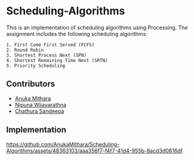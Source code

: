 # Scheduling-Algorithms

This is an implementation of scheduling algorithms using Processing. The assignment includes the following scheduling algorithms:

    1. First Come First Served (FCFS)
    2. Round Robin
    3. Shortest Process Next (SPN)
    4. Shortest Remaining Time Next (SRTN)
    5. Priority Scheduling

## Contributors

- [Anuka Mithara](https://github.com/AnukaMithara)
- [Nipuna Wijayarathna](https://github.com/NipunHWE98)
- [Chathura Sandeepa](https://github.com/Bandaranayake97)

## Implementation



https://github.com/AnukaMithara/Scheduling-Algorithms/assets/48363103/aaa356f7-f4f7-41d4-955b-8acd3d0816df

